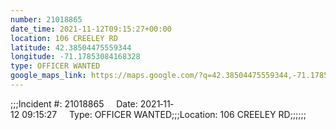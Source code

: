 ```yaml
---
number: 21018865
date_time: 2021-11-12T09:15:27+00:00
location: 106 CREELEY RD
latitude: 42.38504475559344
longitude: -71.17853084168328
type: OFFICER WANTED
google_maps_link: https://maps.google.com/?q=42.38504475559344,-71.17853084168328
---
```


;;;Incident #: 21018865     Date: 2021‐11‐12 09:15:27     Type: OFFICER WANTED;;;Location: 106 CREELEY RD;;;;;;
